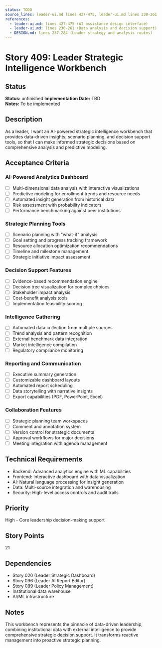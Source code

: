 ```yaml
---
status: TODO
source_lines: leader-ui.md lines 427-475, leader-ui.md lines 230-261
references:
  - leader-ui.md: lines 427-475 (AI assistance design interface)
  - leader-ui.md: lines 230-261 (Data analysis and decision support)
  - DESIGN.md: lines 237-284 (Leader strategy and analysis routes)
---
```

# Story 409: Leader Strategic Intelligence Workbench

## Status
**Status:** unfinished
**Implementation Date:** TBD  
**Notes:** To be implemented

## Description
As a leader, I want an AI-powered strategic intelligence workbench that provides data-driven insights, scenario planning, and decision support tools, so that I can make informed strategic decisions based on comprehensive analysis and predictive modeling.

## Acceptance Criteria

### AI-Powered Analytics Dashboard
- [ ] Multi-dimensional data analysis with interactive visualizations
- [ ] Predictive modeling for enrollment trends and resource needs
- [ ] Automated insight generation from historical data
- [ ] Risk assessment with probability indicators
- [ ] Performance benchmarking against peer institutions

### Strategic Planning Tools
- [ ] Scenario planning with "what-if" analysis
- [ ] Goal setting and progress tracking framework
- [ ] Resource allocation optimization recommendations
- [ ] Timeline and milestone management
- [ ] Strategic initiative impact assessment

### Decision Support Features
- [ ] Evidence-based recommendation engine
- [ ] Decision tree visualization for complex choices
- [ ] Stakeholder impact analysis
- [ ] Cost-benefit analysis tools
- [ ] Implementation feasibility scoring

### Intelligence Gathering
- [ ] Automated data collection from multiple sources
- [ ] Trend analysis and pattern recognition
- [ ] External benchmark data integration
- [ ] Market intelligence compilation
- [ ] Regulatory compliance monitoring

### Reporting and Communication
- [ ] Executive summary generation
- [ ] Customizable dashboard layouts
- [ ] Automated report scheduling
- [ ] Data storytelling with narrative insights
- [ ] Export capabilities (PDF, PowerPoint, Excel)

### Collaboration Features
- [ ] Strategic planning team workspaces
- [ ] Comment and annotation system
- [ ] Version control for strategic documents
- [ ] Approval workflows for major decisions
- [ ] Meeting integration with agenda management

## Technical Requirements
- Backend: Advanced analytics engine with ML capabilities
- Frontend: Interactive dashboard with data visualization
- AI: Natural language processing for insight generation
- Data: Multi-source integration and warehousing
- Security: High-level access controls and audit trails

## Priority
High - Core leadership decision-making support

## Story Points
21

## Dependencies
- Story 020 (Leader Strategic Dashboard)
- Story 096 (Leader AI Report Editor)
- Story 089 (Leader Policy Management)
- Institutional data warehouse
- AI/ML infrastructure

## Notes
This workbench represents the pinnacle of data-driven leadership, combining institutional data with external intelligence to provide comprehensive strategic decision support. It transforms reactive management into proactive strategic planning.
